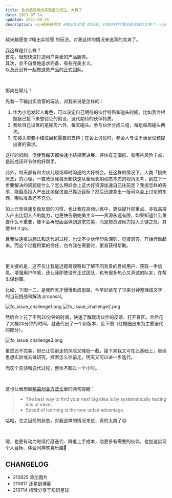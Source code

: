 ```yaml
---
title: 愈发感觉输出实验室的玩法，太爽了
date: 2021-07-14
updated: 2021-08-25
description: <p>越来越感觉 #输出实验室 的玩法，对我这样的情况来说真的太爽了。</p><p>我这样是什么样？ <br>首先，很想快速打造用户喜爱的产品服务。<br>其次，会不自觉地追求完备，有些完美主义。<br>以及还没有一起做这款产品的正式团队。</p><p>那爽在哪儿？……</p>
---
```


越来越感觉 #输出实验室 的玩法，对我这样的情况来说真的太爽了。

我这样是什么样？<br>
首先，很想快速打造用户喜爱的产品服务。<br>
其次，会不自觉地追求完备，有些完美主义。<br>
以及还没有一起做这款产品的正式团队。

<br>

那爽在哪儿？

先看一下输出实验室的玩法，对我来说是怎样的：
1. 作为小组发起人角色，可以设定自己期待的伙伴特质和碰头时间。比如我会根据自己接下来想验证的假设，迭代期待的伙伴特质。
2. 我给自己设置的是除周六外，每天碰头。参与伙伴分成三组，每组每周碰头两次。
3. 在碰头前要小结进展和需要的支持；在会上讨论时，参会人专注于满足议题提出者的需求。

这样的机制，促使我每天都快速小结探索进展、评估有无偏航、有哪些风险卡点，是形成闭环节律的好帮手。

此外，每天都有和大伙儿现场即时沟通的大好机会。在这样的情况下，人类「损失厌恶」的心理，一直敦促我每天都快速从全局长期动态本质的视角思考，到底下一步要解决的问题是什么？怎么用好会上这大好资源加速自己往前走？我提怎样的需求，能最高投入产出比地促进自己靠近目标？然后迅速拿出一版可以会上讨论的东西，哪怕准备还不充分。

加上已有快速复盘反思的习惯，也让我在高频训练中，更快提升抓重点、寻找高投入产出比切入点的能力，也更快告别完美主义——资源永远有限，如果知道什么重要什么不重要，便不会再想面面俱到追求完美，而是把资源倾力投入关键之处，其他 let it go。

且我快速推进想法和迭代的过程，也让不少伙伴印象深刻、见贤思齐，开始行动起来。而这个过程积累的信任，也令我在需要时，更易获得帮助。

<br>

更关键的是，这不仅让我能近距离观察和了解不同背景的目标用户、获取一手信息、增强用户体感，还让我即使没有正式团队，也有很多热心又真诚的队友，在帮出谋划策。

比如，下图一二，是我昨天才慢慢形成思路、今早赶紧花了10来分钟整理成文字的当前挑战和解法 proposal。


![fo_issue_challenge1.png](https://cdn.sunnyhuang.net/share/fo_issue_challenge1.png ':size=100')
![fo_issue_challenge2.png](https://cdn.sunnyhuang.net/share/fo_issue_challenge2.png ':size=100')

然后会上花了不到20分钟的时间，快速了解现场伙伴的反馈、打开盲区。会后花了大概20分钟的时间，就迭代出了一个新版本，见下图（红框圈出来为主要迭代的部分）。

![fo_issue_challenge3.png](https://cdn.sunnyhuang.net/share/fo_issue_challenge3.png ':size=100')

虽然还不完美，但已让往前走的风险又降低一截。接下来我又可在此基础上，继续思想实验或去做研究，探索怎么往前走。明天又可以进一步迭代。

而这个实验和迭代过程，整体不超过一个小时。

<br>

这也让我想起[精益创业方法论](https://leanstack.com/new-rules)里的两句提醒：

> * The best way to find your next big idea is by systematically testing lots of ideas.
> * Speed of learning is the new unfair advantage.

哈哈，总之目前的状态，对我这样的情况来说，真的太爽了😋

<br>

嗯，也更有动力继续打磨迭代、降低上手成本，助更多有需要的伙伴，也加速实现个人目标、体会同样欢喜乐趣🤗


## CHANGELOG

- 210825 添加图片
- 210817 迁移到博客
- 210714 梳理分享于知识星球

